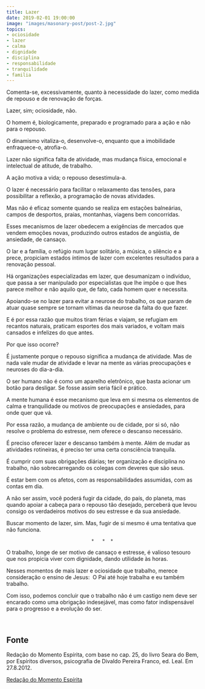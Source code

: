 ```yaml
---
title: Lazer
date: 2019-02-01 19:00:00
image: "images/masonary-post/post-2.jpg"
topics: 
- ociosidade
- lazer
- calma
- dignidade
- disciplina
- responsabilidade
- tranquilidade
- familia
---
```


Comenta-se, excessivamente, quanto à necessidade do lazer, como medida de
repouso e de renovação de forças.

Lazer, sim; ociosidade, não.

O homem é, biologicamente, preparado e programado para a ação e não para o
repouso.

O dinamismo vitaliza-o, desenvolve-o, enquanto que a imobilidade enfraquece-o,
atrofia-o.

Lazer não significa falta de atividade, mas mudança física, emocional e
intelectual de atitude, de trabalho.

A ação motiva a vida; o repouso desestimula-a.

O lazer é necessário para facilitar o relaxamento das tensões, para
possibilitar a reflexão, a programação de novas atividades.

Mas não é eficaz somente quando se realiza em estações balneárias, campos de
desportos, praias, montanhas, viagens bem concorridas.

Esses mecanismos de lazer obedecem a exigências de mercados que vendem emoções
novas, produzindo outros estados de angústia, de ansiedade, de cansaço.

O lar e a família, o refúgio num lugar solitário, a música, o silêncio e a  
prece, propiciam estados íntimos de lazer com excelentes resultados para a
renovação pessoal.

Há organizações especializadas em lazer, que desumanizam o indivíduo, que passa
a ser manipulado por especialistas que lhe impõe o que lhes parece melhor e não
aquilo que, de fato, cada homem quer e necessita.

Apoiando-se no lazer para evitar a neurose do trabalho, os que param de atuar
quase sempre se tornam vítimas da neurose da falta do que fazer.

E é por essa razão que muitos tiram férias e viajam, se refugiam em recantos
naturais, praticam esportes dos mais variados, e voltam mais cansados e
infelizes do que antes.

Por que isso ocorre?

É justamente porque o repouso significa a mudança de atividade. Mas de nada
vale mudar de atividade e levar na mente as várias preocupações e neuroses do
dia-a-dia.

O ser humano não é como um aparelho eletrônico, que basta acionar um botão para
desligar. Se fosse assim seria fácil e prático.

A mente humana é esse mecanismo que leva em si mesma os elementos de calma e
tranquilidade ou motivos de preocupações e ansiedades, para onde quer que vá.

Por essa razão, a mudança de ambiente ou de cidade, por si só, não resolve o
problema do estresse, nem oferece o descanso necessário.

É preciso oferecer lazer e descanso também à mente. Além de mudar as atividades
rotineiras, é preciso ter uma certa consciência tranquila.

É cumprir com suas obrigações diárias; ter organização e disciplina no
trabalho, não sobrecarregando os colegas com deveres que são seus.

É estar bem com os afetos, com as responsabilidades assumidas, com as contas em
dia.

A não ser assim, você poderá fugir da cidade, do país, do planeta, mas quando
apoiar a cabeça para o repouso tão desejado, perceberá que levou consigo os
verdadeiros motivos do seu estresse e da sua ansiedade.

Buscar momento de lazer, sim. Mas, fugir de si mesmo é uma tentativa que não
funciona.

                                   *   *  *

O trabalho, longe de ser motivo de cansaço e estresse, é valioso tesouro que
nos propicia viver com dignidade, dando utilidade às horas.

Nesses momentos de mais lazer e ociosidade que trabalho, merece consideração o
ensino de Jesus:  O Pai até hoje trabalha e eu também trabalho.

Com isso, podemos concluir que o trabalho não é um castigo nem deve ser
encarado como uma obrigação indesejável, mas como fator indispensável para o
progresso e a evolução do ser.

 

## Fonte
Redação do Momento Espírita, com base no cap. 25, do livro
Seara do Bem, por Espíritos diversos, psicografia de Divaldo Pereira
Franco, ed. Leal.
Em  27.8.2012.


[Redação do Momento Espírita](http://www.momento.com.br/pt/ler_texto.php?id=1086)
